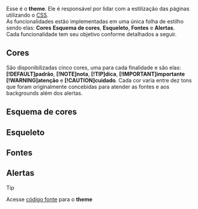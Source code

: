 Esse é o **theme**. Ele é responsável por lidar com a estilização das páginas utilizando o [CSS](https://developer.mozilla.org/en-US/docs/Web/CSS).\
As funcionalidades estão implementadas em uma única folha de estilho sendo elas: **Cores** **Esquema de cores**, **Esqueleto**, **Fontes** e **Alertas**.\
Cada funcionalidade tem seu objetivo conforme detalhados a seguir.

## Cores
São disponibilizadas cinco cores, uma para cada finalidade e são elas: **[!DEFAULT]padrão**, **[!NOTE]nota**, **[!TIP]dica**, **[!IMPORTANT]importante** **[!WARNING]atenção** e **[!CAUTION]cuidado**. Cada cor varia entre dez tons que foram originalmente concebidas para atender as fontes e aos backgrounds além dos alertas.


## Esquema de cores

## Esqueleto

## Fontes

## Alertas



>[!TIP]
>Acesse [código fonte](https://github.com/eportella/markdown-to-html-builder/blob/main/theme/README.md?plain=1) para o **theme**